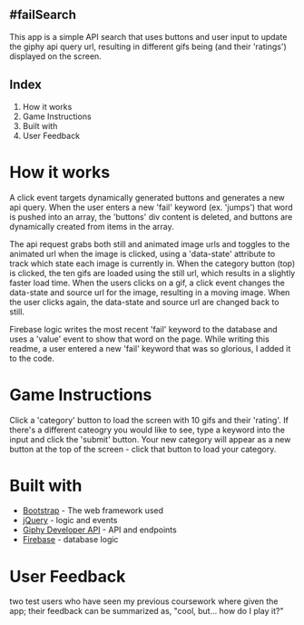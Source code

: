 ## #failSearch
This app is a simple API search that uses buttons and user input to update the giphy api query url, resulting in different gifs being (and their 'ratings') displayed on the screen.

## Index
1. How it works
2. Game Instructions
3. Built with
4. User Feedback

# How it works
A click event targets dynamically generated buttons and generates a new api query. When the user enters a new 'fail' keyword (ex. 'jumps') that word is pushed into an array, the 'buttons' div content is deleted, and buttons are dynamically created from items in the array.

The api request grabs both still and animated image urls and toggles to the animated url when the image is clicked, using a 'data-state' attribute to track which state each image is currently in. When the category button (top) is clicked, the ten gifs are loaded using the still url, which results in a slightly faster load time. When the users clicks on a gif, a click event changes the data-state and source url for the image, resulting in a moving image. When the user clicks again, the data-state and source url are changed back to still.

Firebase logic writes the most recent 'fail' keyword to the database and uses a 'value' event to show that word on the page.
While writing this readme, a user entered a new 'fail' keyword that was so glorious, I added it to the code.

# Game Instructions
Click a 'category' button to load the screen with 10 gifs and their 'rating'. If there's a different cateogry you would like to see, type a keyword into the input and click the 'submit' button. Your new category will appear as a new button at the top of the screen - click that button to load your category. 
 
# Built with
* [Bootstrap](https://getbootstrap.com/) - The web framework used
* [jQuery](https://jquery.com/) - logic and events
* [Giphy Developer API](https://developers.giphy.com/docs/api/#quick-start-guide) - API and endpoints
* [Firebase](https://firebase.google.com/) - database logic

 
# User Feedback
two test users who have seen my previous coursework where given the app; their feedback can be summarized as, "cool, but... how do I play it?"
